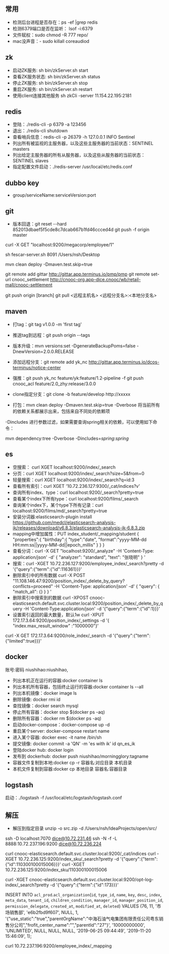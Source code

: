## 常用
- 检测后台进程是否存在：ps -ef |grep redis 
- 检测6379端口是否在监听： lsof -i:6379
- 文件赋权：sudo chmod -R 777 repo/
- mac没声音：- sudo killall coreaudiod

## zk
- 启动ZK服务:       sh bin/zkServer.sh start
- 查看ZK服务状态: sh bin/zkServer.sh status
- 停止ZK服务:       sh bin/zkServer.sh stop
- 重启ZK服务:       sh bin/zkServer.sh restart
- 使用client连接其他服务 sh zkCli -server 11.154.22.195:2181





## redis
- 登陆：./redis-cli -p 6379 -a 123456
- 退出：./redis-cli shutdown
- 查看哨兵信息：redis-cli -p 26379 -h 127.0.0.1 INFO Sentinel
- 列出所有被监视的主服务器，以及这些主服务器的当前状态：SENTINEL masters
- 列出给定主服务器的所有从服务器，以及这些从服务器的当前状态：SENTINEL slaves <master name> 
- 指定配置文件启动：./redis-server /usr/local/etc/redis.conf

## dubbo key
- group/serviceName:serviceVersion:port

## git
- 版本回退：git reset --hard 852013dbaef5f5cde8c7dcab667b1fd46ccced4d
git push -f origin master


curl -X GET "localhost:9200/megacorp/employee/1"

sh fescar-server.sh 8091 /Users/nsh/Desktop

mvn clean deploy -Dmaven.test.skip=true

git remote add gittar http://gittar.app.terminus.io/pmp/pmp
git remote set-url cnooc_settlement http://cnooc-org.app-dice.cnooc/wb/retail-mall/cnooc-settlement

git push origin [branch]
git pull <远程主机名> <远程分支名>:<本地分支名>



## maven
- 打tag：git tag v1.0.0 -m 'first tag'
- 推送tag到远程：git push origin --tags
- 版本升级：mvn versions:set -DgenerateBackupPoms=false -DnewVersion=2.0.0.RELEASE
- 添加远程分支：git remote add yk_nc http://gittar.app.terminus.io/dcos-terminus/notice-center
- 强推：git push yk_nc feature/yk:feature/1.2-pipeline -f
git push cnooc_acl feature/2.0_zhy:release/3.0.0

- clone指定分支：git clone -b feature/develop http://xxxxx
- 打包：mvn clean deploy -Dmaven.test.skip=true
-Dverbose 将当前所有的依赖关系都展示出来，包括来自不同处的依赖项

-Dincludes 进行参数过滤，如果需要查询spring相关的依赖，可以使用如下命令：

mvn dependency:tree -Dverbose -Dincludes=*spring*:*spring*

## es
- 空搜索： curl XGET localhost:9200/index/_search
- 分页：curl XGET localhost:9200/index/_search?size=5&from=0
- 轻量搜索：curl XGET localhost:9200/index/_search?q=id:3
- 查看所有索引：curl XGET '10.72.236.127:9300/_cat/indices?v'
- 查询所有index、type：curl localhost:9200/_search?pretty=true 
- 查看某个index下所有type：curl localhost:9200/films/_search 
- 查询某个index下，某个type下所有记录：curl localhost:9200/films/md/_search?pretty=true
- 安装分词器:elasticsearch-plugin install https://github.com/medcl/elasticsearch-analysis-ik/releases/download/v6.8.3/elasticsearch-analysis-ik-6.8.3.zip 
- mapping中增加属性：PUT index_student/_mapping/student
	{
	  "properties":{
	        "birthday":{
	          "type":"date",
	          "format":"yyyy-MM-dd HH:mm:ss||yyyy-MM-dd||epoch_millis"
	        }
	      }
	}
- 查看分词：curl -X GET "localhost:9200/_analyze" -H 'Content-Type: application/json' -d'
{
  "analyzer": "standard",
  "text": "张晓明"
}
'
- 搜索：curl -XGET 10.72.236.127:9200/employee_index/_search?pretty -d '{"query":{"term":{"id":116361}}}'
- 删除索引中的所有数据
curl -X POST "11.108.146.47:9200/position_index/_delete_by_query?conflicts=proceed" -H 'Content-Type: application/json' -d'
{
  "query": {
    "match_all": {}
  }
}
'
- 删除索引中搜索到的数据
curl -XPOST cnooc-elasticsearch.default.svc.cluster.local:9200/position_index/_delete_by_query -H 'Content-Type:application/json' -d '{"query":{"term":{"id":1}}}'
- 设置索引返回的最大数量，默认1w
curl -XPUT 172.17.3.64:9200/position_index/_settings -d '{ "index.max_result_window" :"1000000"}'

curl -X GET 172.17.3.64:9200/role_index/_search -d '{"query":{"term":{"limited":true}}}'

## docker
账号:密码 niushihao:niushihao,
 - 列出本机正在运行的容器:docker container ls
 - 列出本机所有容器，包括终止运行的容器:docker container ls --all
 - 列出本机镜像：docker image ls
 - 删除镜像: docker rmi id
 - 查找镜像：docker search mysql
 - 停止所有容器：docker stop $(docker ps -aq) 
 - 删除所有容器：docker rm $(docker ps -aq) 
 - 启动docker-compose：docker-compose up -d
 - 重启某个server: docker-compose restart name
 - 进入某个容器: docker exec -it name /bin/sh
 - 提交镜像: docker commit -a 'QN' -m 'es with ik' id qn_es_ik
 - 登陆docker hub: docker login
 - 发布到 dockerhub: docker push niushihao/morningglory:tagname 
 - 容器文件复制到本地:docker cp -r 容器名:对应目录  本机目录
 - 本机文件复制到容器:docker cp  本地目录  容器名:容器目录

## logstash
启动：./logstash -f /usr/local/etc/logstash/logstash.conf

## 解压
- 解压到指定目录 unzip -o src.zip -d /Users/nsh/IdeaProjects/open/src/


ssh -D localhost:7070 dice@10.72.231.46
ssh -N -f -L 8888:10.72.237.196:9200 dice@10.72.236.224

curl cnooc-elasticsearch.default.svc.cluster.local:9200/_cat/indices
curl -XGET 10.72.236.125:9200/index_sku/_search?pretty -d '{"query":{"term":{"id":110300100015006}}}'
curl -XGET 10.72.236.125:9200/index_sku/110300100015006


curl -XGET cnooc-elasticsearch.default.svc.cluster.local:9200/opt-log-index/_search?pretty -d '{"query":{"term":{"id":173}}}'

INSERT INTO `acl_prod`.`acl_organization`(`id`, `type_id`, `name`, `key`, `desc`, `index`, `meta_data`, `tenant_id`, `children_condition`, `manager_id`, `manager_position_id`, `permission_delegate`, `created_at`, `modified_at`, `deleted`) VALUES (76, 11, '市场销售部', 'e6b2fbd9f607', NULL, 1, '{\"use_static\":\"true\",\"parentOrgName\":\"中海石油气电集团有限责任公司粤东销售分公司\",\"frofit_center_name\":\"\",\"parentId\":\"27\"}', '10000000000', 'UNLIMITED', NULL, NULL, NULL, '2019-06-25 09:44:49', '2019-11-20 15:46:09', 1);

curl 10.72.237.196:9200/employee_index/_mapping


